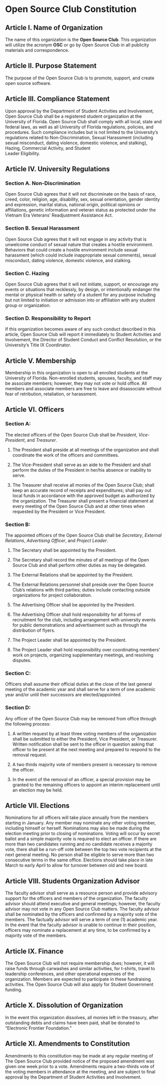 # Open Source Club Constitution 

## Article I. Name of Organization

The name of this organization is the **Open Source Club**. This organization will utilize the
acronym **OSC** or go by Open Source Club in all publicity materials and correspondence.

## Article II. Purpose Statement

The purpose of the Open Source Club is to promote, support, and create open source software.

## Article III. Compliance Statement

Upon approval by the Department of Student Activities and Involvement, Open Source Club
shall be a registered student organization at the University of Florida. Open Source Club shall
comply with all local, state and federal laws, as well as all University of Florida regulations,
policies, and procedures. Such compliance includes but is not limited to the University’s
regulations related to Non-Discrimination, Sexual Harassment (including sexual misconduct,
dating violence, domestic violence, and stalking), Hazing, Commercial Activity, and Student       
Leader Eligibility.

## Article IV. University Regulations

### Section A. Non-Discrimination

Open Source Club agrees that it will not discriminate on the basis of race, creed, color, religion,
age, disability, sex, sexual orientation, gender identity and expression, marital status, national
origin, political opinions or affiliations, genetic information and veteran status as protected
under the Vietnam Era Veterans’ Readjustment Assistance Act.

### Section B. Sexual Harassment

Open Source Club agrees that it will not engage in any activity that is unwelcome conduct of
sexual nature that creates a hostile environment. Behaviors that could create a hostile
environment include sexual harassment (which could include inappropriate sexual comments),
sexual misconduct, dating violence, domestic violence, and stalking.

### Section C. Hazing

Open Source Club agrees that it will not initiate, support, or encourage any events or situations
that recklessly, by design, or intentionally endanger the mental or physical health or safety of a
student for any purpose including but not limited to initiation or admission into or affiliation
with any student group or organization.

### Section D. Responsibility to Report

If this organization becomes aware of any such conduct described in this article, Open Source
Club will report it immediately to Student Activities and Involvement, the Director of Student
Conduct and Conflict Resolution, or the University’s Title IX Coordinator.

## Article V. Membership

Membership in this organization is open to all enrolled students at the University of Florida.
Non-enrolled students, spouses, faculty, and staff may be associate members; however, they
may not vote or hold office. All members and associate members are free to leave and
disassociate without fear of retribution, retaliation, or harassment.

## Article VI. Officers

### Section A: 

The elected officers of the Open Source Club shall be *President*, *Vice-President*, and *Treasurer*.

1. The President shall preside at all meetings of the organization and shall coordinate the
work of the officers and committees.

2. The Vice-President shall serve as an aide to the President and shall perform the duties of
the President in her/his absence or inability to serve.

3. The Treasurer shall receive all monies of the Open Source Club; shall keep an accurate
record of receipts and expenditures; shall pay out local funds in accordance with the approved
budget as authorized by the organization. The Treasurer shall present a financial statement at
every meeting of the Open Source Club and at other times when requested by the President or
Vice President.

### Section B: 

The appointed officers of the Open Source Club shall be *Secretary*, *External Relations*,
*Advertising Officer*, and *Project Leader*.

1. The Secretary shall be appointed by the President.

2. The Secretary shall record the minutes of all meetings of the Open Source Club and shall
perform other duties as may be delegated.

3. The External Relations shall be appointed by the President.

4. The External Relations personnel shall preside over the Open Source Club’s relations with third parties; duties include contacting outside organizations for project collaboration.

5. The Advertising Officer shall be appointed by the President.

6. The Advertising Officer shall hold responsibility for all forms of recruitment for the club,
including arrangement with university events for public demonstrations and advertisement
such as through the distribution of flyers.

7. The Project Leader shall be appointed by the President.

8. The Project Leader shall hold responsibility over coordinating members&#39; work on
projects, organizing supplementary meetings, and resolving disputes.

### Section C: 

Officers shall assume their official duties at the close of the last general meeting of
the academic year and shall serve for a term of one academic year and/or until their successors
are elected/appointed.

### Section D: 

Any officer of the Open Source Club may be removed from office through the
following process:

1. A written request by at least three voting members of the organization shall be
submitted to either the President, Vice President, or Treasurer. Written notification shall be
sent to the officer in question asking that officer to be present at the next meeting and
prepared to respond to the removal request.

2. A two thirds majority vote of members present is necessary to remove the officer.

3. In the event of the removal of an officer, a special provision may be granted to the
remaining officers to appoint an interim replacement until an election may be held.

## Article VII. Elections

Nominations for all officers will take place annually from the members starting in January. Any
member may nominate any other voting member, including himself or herself. Nominations
may also be made during the election meeting prior to closing of nominations. Voting will occur
by secret ballot and a simple majority vote is required to elect an officer. If there are more than
two candidates running and no candidate receives a majority vote, there shall be a run-off vote
between the top two vote recipients at the next general meeting. No person shall be eligible to
serve more than two consecutive terms in the same office. Elections should take place in late
March to early April to allow for turnover between old and new board.

## Article VIII. Students Organization Advisor

The faculty advisor shall serve as a resource person and provide advisory support for the
officers and members of the organization. The faculty advisor should attend executive and
general meetings; however, the faculty advisor may not vote in any Open Source Club matters.
The faculty advisor shall be nominated by the officers and confirmed by a majority vote of the
members. The factually advisor will serve a term of one (1) academic year. In the event that the
faculty advisor is unable to continue in their position, officers may nominate a replacement at
any time, to be confirmed by a majority vote of the members.

## Article IX. Finance

The Open Source Club will not require membership dues; however, it will raise funds through
carwashes and similar activities, for t-shirts, travel to leadership conferences, and other
operational expenses of the organization. Members are expected to participate in these
fundraising activities. The Open Source Club will also apply for Student Government funding.

## Article X. Dissolution of Organization

In the event this organization dissolves, all monies left in the treasury, after outstanding debts
and claims have been paid, shall be donated to “Electronic Frontier Foundation.”

## Article XI. Amendments to Constitution

Amendments to this constitution may be made at any regular meeting of The Open Source Club
provided notice of the proposed amendment was given one week prior to a vote. Amendments
require a two-thirds vote of the voting members in attendance at the meeting, and are subject
to final approval by the Department of Student Activities and Involvement.